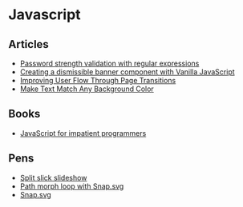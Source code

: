 # Javascript

## Articles

- [Password strength validation with regular expressions](https://www.zorched.net/2009/05/08/password-strength-validation-with-regular-expressions/)
- [Creating a dismissible banner component with Vanilla JavaScript](https://medium.com/front-end-weekly/creating-a-dismissible-banner-component-ad02493b1cc2)
- [Improving User Flow Through Page Transitions
  ](https://www.smashingmagazine.com/2016/07/improving-user-flow-through-page-transitions/)
- [Make Text Match Any Background Color](https://jfelix.info/blog/how-to-make-a-text-color-fit-any-background-color)

## Books

- [JavaScript for impatient programmers
  ](https://exploringjs.com/impatient-js/toc.html)

## Pens

- [Split slick slideshow](https://codepen.io/supah/pen/zZaPeE)
- [Path morph loop with Snap.svg](https://codepen.io/loac-fr/pen/oXVJoj)
- [Snap.svg](http://jsfiddle.net/rgWLT/1/)
